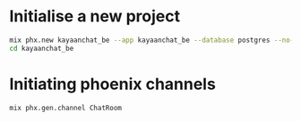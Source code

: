 # Initialise a new project

```bash
mix phx.new kayaanchat_be --app kayaanchat_be --database postgres --no-live --no-assets --no-html --no-mailer --binary-id --no-esbuild --no-gettext --no-tailwind
cd kayaanchat_be
```

# Initiating phoenix channels

```bash
mix phx.gen.channel ChatRoom
```
